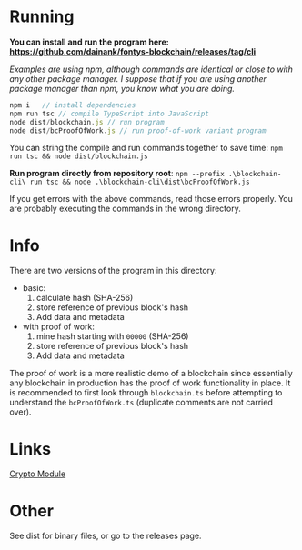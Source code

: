 # Running
__You can install and run the program here: https://github.com/dainank/fontys-blockchain/releases/tag/cli__

*Examples are using npm, although commands are identical or close to with any other package manager. I suppose that if you are using another package manager than npm, you know what you are doing.*

```js
npm i   // install dependencies
npm run tsc // compile TypeScript into JavaScript
node dist/blockchain.js // run program
node dist/bcProofOfWork.js // run proof-of-work variant program 
```

You can string the compile and run commands together to save time: ```npm run tsc && node dist/blockchain.js```

**Run program directly from repository root**: ```npm --prefix .\blockchain-cli\ run tsc && node .\blockchain-cli\dist\bcProofOfWork.js```

If you get errors with the above commands, read those errors properly. You are probably executing the commands in the wrong directory.

# Info

There are two versions of the program in this directory:
- basic: 
    1. calculate hash (SHA-256)
    2. store reference of previous block's hash
    3. Add data and metadata
- with proof of work: 
    1. mine hash starting with ```00000``` (SHA-256)
    2. store reference of previous block's hash
    3. Add data and metadata

The proof of work is a more realistic demo of a blockchain since essentially any blockchain in production has the proof of work functionality in place. It is recommended to first look through ```blockchain.ts``` before attempting to understand the ```bcProofOfWork.ts``` (duplicate comments are not carried over).

# Links

[Crypto Module](https://nodejs.org/api/crypto.html)

# Other

See dist for binary files, or go to the releases page.
 

